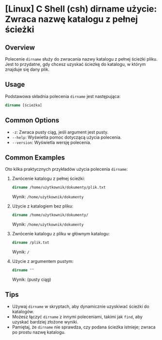 # [Linux] C Shell (csh) dirname użycie: Zwraca nazwę katalogu z pełnej ścieżki

## Overview
Polecenie `dirname` służy do zwracania nazwy katalogu z pełnej ścieżki pliku. Jest to przydatne, gdy chcesz uzyskać ścieżkę do katalogu, w którym znajduje się dany plik.

## Usage
Podstawowa składnia polecenia `dirname` jest następująca:

```csh
dirname [ścieżka]
```

## Common Options
- `-z`: Zwraca pusty ciąg, jeśli argument jest pusty.
- `--help`: Wyświetla pomoc dotyczącą użycia polecenia.
- `--version`: Wyświetla wersję polecenia.

## Common Examples
Oto kilka praktycznych przykładów użycia polecenia `dirname`:

1. Zwrócenie katalogu z pełnej ścieżki:
   ```csh
   dirname /home/użytkownik/dokumenty/plik.txt
   ```
   Wynik: `/home/użytkownik/dokumenty`

2. Użycie z katalogiem bez pliku:
   ```csh
   dirname /home/użytkownik/dokumenty/
   ```
   Wynik: `/home/użytkownik/dokumenty`

3. Zwrócenie katalogu z pliku w głównym katalogu:
   ```csh
   dirname /plik.txt
   ```
   Wynik: `/`

4. Użycie z argumentem pustym:
   ```csh
   dirname ""
   ```
   Wynik: (pusty ciąg)

## Tips
- Używaj `dirname` w skryptach, aby dynamicznie uzyskiwać ścieżki do katalogów.
- Możesz łączyć `dirname` z innymi poleceniami, takimi jak `find`, aby uzyskać bardziej złożone wyniki.
- Pamiętaj, że `dirname` nie sprawdza, czy podana ścieżka istnieje; zwraca po prostu nazwę katalogu.